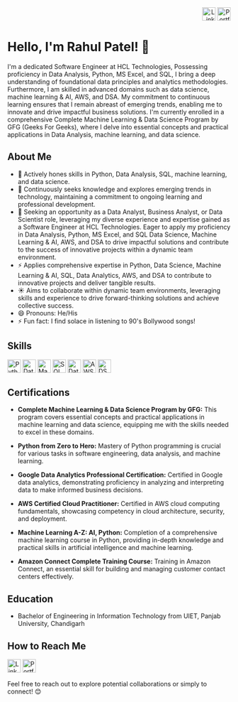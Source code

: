 <div align="right">
  <a href="https://www.linkedin.com/in/rahul-patel-933858175/" target="_blank"><img src="https://img.shields.io/badge/-LinkedIn-0077B5?style=flat-square&logo=linkedin&logoColor=white" alt="LinkedIn" height="30"/></a>
  <a href="https://rahul-patel321.github.io/RahulPatelAnalyst.github.io/" target="_blank"><img src="https://img.shields.io/badge/-Portfolio-9cf?style=flat-square&logo=github&logoColor=white" alt="Portfolio" height="30"/></a>
</div>

# Hello, I'm Rahul Patel! 👋

I'm a dedicated Software Engineer at HCL Technologies, Possessing proficiency in Data Analysis, Python, MS Excel, and SQL, I bring a deep understanding of foundational data principles and analytics methodologies. Furthermore, I am skilled in advanced domains such as data science, machine learning & AI, AWS, and DSA. My commitment to continuous learning ensures that I remain abreast of emerging trends, enabling me to innovate and drive impactful business solutions. I'm currently enrolled in a comprehensive Complete Machine Learning & Data Science Program by GFG (Geeks For Geeks), where I delve into essential concepts and practical applications in Data Analysis, machine learning, and data science.

## About Me

- 🔭 Actively hones skills in Python, Data Analysis, SQL, machine learning, and data science.
- 🌱 Continuously seeks knowledge and explores emerging trends in technology, maintaining a commitment to ongoing learning and professional development.
- 👯 Seeking an opportunity as a Data Analyst, Business Analyst, or Data Scientist role, leveraging my diverse experience and expertise gained as a Software Engineer at HCL Technologies. Eager to apply my proficiency in Data Analysis, Python, MS Excel, and SQL Data Science, Machine Learning & AI, AWS, and DSA to drive impactful solutions and contribute to the success of innovative projects within a dynamic team environment.
- ⚡ Applies comprehensive expertise in Python, Data Science, Machine Learning & AI, SQL, Data Analytics, AWS, and DSA to contribute to innovative projects and deliver tangible results.
- ☀️ Aims to collaborate within dynamic team environments, leveraging skills and experience to drive forward-thinking solutions and achieve collective success.
- 😄 Pronouns: He/His
- ⚡ Fun fact: I find solace in listening to 90's Bollywood songs!

## Skills


<!-- HTML Skill Badges -->
<a href="#" title="Python"><img src="https://img.shields.io/badge/-Python-3776AB?style=flat-square&logo=python&logoColor=white" alt="Python" height="30" class="skill-badge"/></a>
<a href="#" title="Data Science"><img src="https://img.shields.io/badge/-Data%20Science-4E96DB?style=flat-square&logo=data-science&logoColor=white" alt="Data Science" height="30" class="skill-badge"/></a>
<a href="#" title="Machine Learning"><img src="https://img.shields.io/badge/-Machine%20Learning-FF6F00?style=flat-square&logo=machine-learning&logoColor=white" alt="Machine Learning" height="30" class="skill-badge"/></a>
<a href="#" title="SQL"><img src="https://img.shields.io/badge/-SQL-4479A1?style=flat-square&logo=sql&logoColor=white" alt="SQL" height="30" class="skill-badge"/></a>
<a href="#" title="Data Analytics"><img src="https://img.shields.io/badge/-Data%20Analytics-4285F4?style=flat-square&logo=google-analytics&logoColor=white" alt="Data Analytics" height="30" class="skill-badge"/></a>
<a href="#" title="AWS"><img src="https://img.shields.io/badge/-AWS-232F3E?style=flat-square&logo=amazon-aws&logoColor=white" alt="AWS" height="30" class="skill-badge"/></a>
<a href="#" title="DSA"><img src="https://img.shields.io/badge/-DSA-007396?style=flat-square&logo=data-structures&logoColor=white" alt="DSA" height="30" class="skill-badge"/></a>

## Certifications

- **Complete Machine Learning & Data Science Program by GFG:** This program covers essential concepts and practical applications in machine learning and data science, equipping me with the skills needed to excel in these domains.

- **Python from Zero to Hero:** Mastery of Python programming is crucial for various tasks in software engineering, data analysis, and machine learning.

- **Google Data Analytics Professional Certification:** Certified in Google data analytics, demonstrating proficiency in analyzing and interpreting data to make informed business decisions.

- **AWS Certified Cloud Practitioner:** Certified in AWS cloud computing fundamentals, showcasing competency in cloud architecture, security, and deployment.

- **Machine Learning A-Z: AI, Python:** Completion of a comprehensive machine learning course in Python, providing in-depth knowledge and practical skills in artificial intelligence and machine learning.

- **Amazon Connect Complete Training Course:** Training in Amazon Connect, an essential skill for building and managing customer contact centers effectively.

## Education

- Bachelor of Engineering in Information Technology from UIET, Panjab University, Chandigarh

## How to Reach Me

[<img src="https://img.shields.io/badge/-LinkedIn-0077B5?style=flat-square&logo=linkedin&logoColor=white" alt="LinkedIn" height="30"/>](https://www.linkedin.com/in/rahul-patel-933858175/) [<img src="https://img.shields.io/badge/-Portfolio-9cf?style=flat-square&logo=github&logoColor=white" alt="Portfolio" height="30"/>](https://rahul-patel321.github.io/RahulPatelAnalyst.github.io/)

Feel free to reach out to explore potential collaborations or simply to connect! 😊
